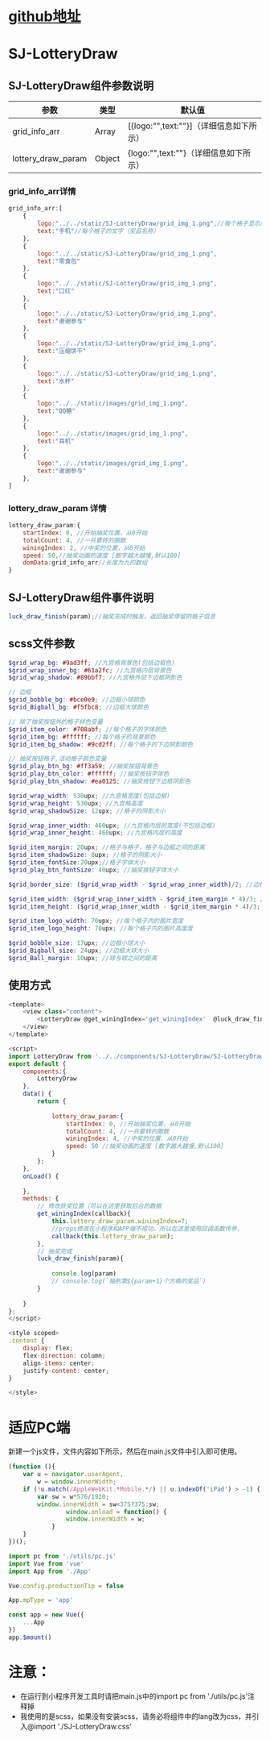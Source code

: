 
# [github地址](https://github.com/LiYaMei94/uniApp_Jiugongge_lottery)
# SJ-LotteryDraw
## SJ-LotteryDraw组件参数说明
|参数| 类型 |默认值
|--|--|--|
| grid_info_arr | Array |[{logo:"",text:""}]（详细信息如下所示）
| lottery_draw_param | Object |{logo:"",text:""}（详细信息如下所示）
### grid_info_arr详情

```javascript
grid_info_arr:[
	{
		logo:"../../static/SJ-LotteryDraw/grid_img_1.png",//每个格子显示的图片
		text:"手机"//每个格子的文字（奖品名称）
	},
	{
		logo:"../../static/SJ-LotteryDraw/grid_img_1.png",
		text:"零食包"
	},
	{
		logo:"../../static/SJ-LotteryDraw/grid_img_1.png",
		text:"口红"
	},
	{
		logo:"../../static/SJ-LotteryDraw/grid_img_1.png",
		text:"谢谢参与"
	},
	{
		logo:"../../static/SJ-LotteryDraw/grid_img_1.png",
		text:"压缩饼干"
	},
	{
		logo:"../../static/SJ-LotteryDraw/grid_img_1.png",
		text:"水杯"
	},
	{
		logo:"../../static/images/grid_img_1.png",
		text:"QQ糖"
	},
	{
		logo:"../../static/images/grid_img_1.png",
		text:"耳机"
	},
	{
		logo:"../../static/images/grid_img_1.png",
		text:"谢谢参与"
	},
]
```
### lottery_draw_param 详情

```javascript
lottery_draw_param:{
	startIndex: 0, //开始抽奖位置，从0开始
	totalCount: 4, //一共要转的圈数
	winingIndex: 2, //中奖的位置，从0开始
	speed: 50,//抽奖动画的速度 [数字越大越慢,默认100]
	domData:grid_info_arr//长度为九的数组
}
```
## SJ-LotteryDraw组件事件说明

```javascript
luck_draw_finish(param);//抽奖完成时触发，返回抽奖停留的格子信息
```

## scss文件参数

```scss
$grid_wrap_bg: #9ad3ff; //九宫格背景色(包括边框色)
$grid_wrap_inner_bg: #61a2fc; //九宫格内层背景色
$grid_wrap_shadow: #89bbf7; //九宫格外层下边框阴影色

// 边框
$grid_bobble_bg: #bce0e9; //边框小球颜色
$grid_Bigball_bg: #f5fbc8; //边框大球颜色

// 除了抽奖按钮外的格子样色变量
$grid_item_color: #708abf; //每个格子的字体颜色
$grid_item_bg: #ffffff; //每个格子的背景颜色
$grid_item_bg_shadow: #9cd2ff; //每个格子的下边阴影颜色

// 抽奖按钮格子,活动格子颜色变量
$grid_play_btn_bg: #ff3a59; //抽奖按钮背景色
$grid_play_btn_color: #ffffff; //抽奖按钮字体色
$grid_play_btn_shadow: #ea0125; //抽奖按钮下边框阴影色

$grid_wrap_width: 530upx; //九宫格宽度(包括边框)
$grid_wrap_height: 530upx; //九宫格高度
$grid_wrap_shadowSize: 12upx; //格子的阴影大小

$grid_wrap_inner_width: 460upx; //九宫格内层的宽度(不包括边框)
$grid_wrap_inner_height: 460upx; //九宫格内层的高度

$grid_item_margin: 20upx; //格子与格子，格子与边框之间的距离
$grid_item_shadowSize: 8upx; //格子的阴影大小
$grid_item_fontSize:20upx;//格子字体大小
$grid_play_btn_fontSize: 40upx; //抽奖按钮字体大小

$grid_border_size: ($grid_wrap_width - $grid_wrap_inner_width)/2; //边框的大小（外层宽-内层宽）/2

$grid_item_width: ($grid_wrap_inner_width - $grid_item_margin * 4)/3; //每个格子的宽度(内层宽-格子间距*4)/3
$grid_item_height: ($grid_wrap_inner_width - $grid_item_margin * 4)/3; //每个格子的高度(内层高-格子间距*4)/3

$grid_item_logo_width: 70upx; //每个格子内的图片宽度
$grid_item_logo_height: 70upx; //每个格子内的图片高度度

$grid_bobble_size: 17upx; //边框小球大小
$grid_Bigball_size: 24upx; //边框大球大小
$grid_Ball_margin: 10upx; //球与球之间的距离
```

## 使用方式

```javascript
<template>
	<view class="content">
		<LotteryDraw @get_winingIndex='get_winingIndex'  @luck_draw_finish='luck_draw_finish'></LotteryDraw>
	</view>
</template>

<script>
import LotteryDraw from '../../components/SJ-LotteryDraw/SJ-LotteryDraw.vue';
export default {
	components:{
		LotteryDraw
	},
	data() {
		return {
			
			lottery_draw_param:{
				startIndex: 0, //开始抽奖位置，从0开始
				totalCount: 4, //一共要转的圈数
				winingIndex: 4, //中奖的位置，从0开始
				speed: 50 //抽奖动画的速度 [数字越大越慢,默认100]
			}
		};
	},
	onLoad() {
		
	},
	methods: {
		// 修改获奖位置（可以在这里获取后台的数据
		get_winingIndex(callback){
			this.lottery_draw_param.winingIndex=7;
			//props修改在小程序和APP端不成功，所以在这里使用回调函数传参，
			callback(this.lottery_draw_param);
		},
		// 抽奖完成
		luck_draw_finish(param){
			
			console.log(param)
			// console.log(`抽到第${param+1}个方格的奖品`)
		}
		
	}
};
</script>

<style scoped>
.content {
	display: flex;
	flex-direction: column;
	align-items: center;
	justify-content: center;
}

</style>


```
# 适应PC端
新建一个js文件，文件内容如下所示，然后在main.js文件中引入即可使用。
```javascript
(function (){
	var u = navigator.userAgent,
		w = window.innerWidth;
	if (!u.match(/AppleWebKit.*Mobile.*/) || u.indexOf('iPad') > -1) {
		var sw = w*576/1920;
		window.innerWidth = sw<375?375:sw;
                window.onload = function() {
		        window.innerWidth = w;
	        }
	}
})();
```

```javascript
import pc from './utils/pc.js'
import Vue from 'vue'
import App from './App'

Vue.config.productionTip = false

App.mpType = 'app'

const app = new Vue({
    ...App
})
app.$mount()

```

# 注意：
- 在运行到小程序开发工具时请把main.js中的import pc from './utils/pc.js'注释掉
- 我使用的是scss，如果没有安装scss，请务必将组件中的lang改为css，并引入@import './SJ-LotteryDraw.css'